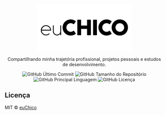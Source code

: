 <p  align="center">
	<a  href="https://euchico.github.io/">
		<img src="https://raw.githubusercontent.com/euchico/euchico.github.io/master/assets/img/logo-euchico.png"  height="150"  width="auto" alt="Francisco de Paula - euCHICO" />
	</a>
</p>

<p  align="center" width="550px">
Compartilhando minha trajetória profissional, projetos pessoais e estudos de desenvolvimento.
</p>

<p  align="center">
	<img  alt="GitHub Último Commit"  src="https://img.shields.io/github/last-commit/euchico/euchico.github.io?style=for-the-badge">
	<img  alt="GitHub Tamanho do Repositório"  src="https://img.shields.io/github/repo-size/euchico/euchico.github.io?style=for-the-badge">
	<img  alt="GitHub Principal Linguagem"  src="https://img.shields.io/github/languages/top/euchico/euchico.github.io?style=for-the-badge">
	<img  alt="GitHub Licença"  src="https://img.shields.io/github/license/euchico/euchico.github.io?style=for-the-badge">
</p>

<!--
# Francisco de Paula - euCHICO
Sou Francisco de Paula, moro no Rio de Janeiro, mais especificamente na Baixada e tenho 31 anos. Cursei Ciência da Computação, hoje faço Licenciatura em Matemática e sou Arte Amador, isso mostra que minha trajetória não é nada linear, por isso minha frase preferida é “Quando a gente anda sempre em frente, não pode ir muito longe…” (Saint-Exupéry).


## Conteúdos

* [Início](https://euchico.github.io/)
* [Sobre](https://euchico.github.io/sobre)
* [Currículo](https://euchico.github.io/curriculo)
	* _Arquivo em .PDF ([Link](https://euchico.github.io/file/franciscodepaula-curriculo.pdf))._



* [Contribuição](###contribuicao)
* [Licença](##licenca)
-->

<!--
## Sobre

Nesse repositório reunirei todos os algoritmos e estudos relacionados as loterias oficiais do Brasil. Por desenvolver sozinho, farei de forma gradual e continua em parceria com todo o projeto Matemática da Sorte.


### Loterias

| Loteria | Status | Banco de Dados | Última Funcionalidade |

| - | - | - | - |

| Dia de Sorte | *Em Espera* | | |
| Dupla Sena | *Em Espera* | | |
| Loteca | *Em Espera* | | |
| Loteria Federal | *Em Espera* | | |
| [Lotofácil](https://github.com/sortematematica/algoritmos-loteria/tree/master/lotofacil) | Em Desenvolvimento | [07/05/2021](https://github.com/sortematematica/algoritmos-loteria/tree/master/bd-loterias) | Análise de Paridade |
| Lotomania | *Em Espera* | | |
| Mega-Sena | *Em Espera* | | |
| Quina | *Em Espera* | | |
| Super Sete | *Em Espera* | | |
| Timemania | *Em Espera* | | |


### Como Utilizar

Nesse primeiro momento são códigos e elementos para quem já entende de programação ou gostaria de estudar o assunto, estando todo o conteúdo em Python. Um dos próximos passos de desenvolvimento do Projeto é tornar tudo acessível através do site.

Todo o conteúdo está sobre licença livre e está disponível para download e utilização ilimitada.


### Contribuição

Obrigado por estar interessado em tornar este projeto melhor. Sinta-se livre para ler, baixar, modificar... Enfim, utilizar da forma que preferir. Qualquer dúvida entre em contato através das redes sociais.



## Contato

* **GitHub:** [euchico](https://github.com/euchico/)
* **LinkedIn:** [in/euchico](https://www.linkedin.com/in/euchico/)
* **Twitter:** [@euchicodev](https://twitter.com/euchicodev)
* **Instagram:** [@euchicodev](https://www.instagram.com/euchicodev/)
* **Site:** [euchico.github.io](https://euchico.github.io/)
* **Email:** [eu.francisco@outlook.com](mailto:eu.francisco@outlook.com)
-->

## Licença

MIT © [euChico](https://euchico.github.io)
